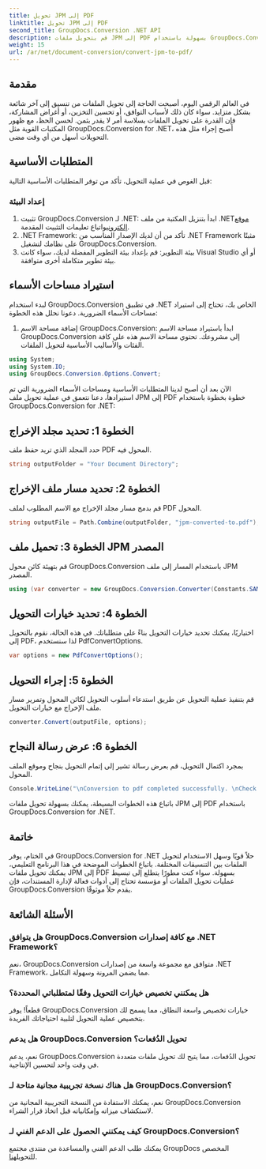 ```yaml
---
title: تحويل JPM إلى PDF
linktitle: تحويل JPM إلى PDF
second_title: GroupDocs.Conversion .NET API
description: قم بتحويل ملفات JPM إلى PDF بسهولة باستخدام GroupDocs.Conversion for .NET. تبسيط عمليات تحويل الملفات الخاصة بك بكل سهولة.
weight: 15
url: /ar/net/document-conversion/convert-jpm-to-pdf/
---
```

## مقدمة
في العالم الرقمي اليوم، أصبحت الحاجة إلى تحويل الملفات من تنسيق إلى آخر شائعة بشكل متزايد. سواء كان ذلك لأسباب التوافق، أو تحسين التخزين، أو أغراض المشاركة، فإن القدرة على تحويل الملفات بسلاسة أمر لا يقدر بثمن. لحسن الحظ، مع ظهور المكتبات القوية مثل GroupDocs.Conversion for .NET، أصبح إجراء مثل هذه التحويلات أسهل من أي وقت مضى.
## المتطلبات الأساسية
قبل الغوص في عملية التحويل، تأكد من توفر المتطلبات الأساسية التالية:
### إعداد البيئة
1.  تثبيت GroupDocs.Conversion لـ .NET: ابدأ بتنزيل المكتبة من ملف .NET[موقع إلكتروني](https://releases.groupdocs.com/conversion/net/)واتباع تعليمات التثبيت المقدمة.
2. .NET Framework: تأكد من أن لديك الإصدار المناسب من .NET Framework مثبتًا على نظامك لتشغيل GroupDocs.Conversion.
3. بيئة التطوير: قم بإعداد بيئة التطوير المفضلة لديك، سواء كانت Visual Studio أو أي بيئة تطوير متكاملة أخرى متوافقة.

## استيراد مساحات الأسماء
لبدء استخدام GroupDocs.Conversion في تطبيق .NET الخاص بك، تحتاج إلى استيراد مساحات الأسماء الضرورية. دعونا نحلل هذه الخطوة:

1. إضافة مساحة الاسم GroupDocs.Conversion: ابدأ باستيراد مساحة الاسم GroupDocs.Conversion إلى مشروعك. تحتوي مساحة الاسم هذه على كافة الفئات والأساليب الأساسية لتحويل الملفات.
```csharp
using System;
using System.IO;
using GroupDocs.Conversion.Options.Convert;
```

الآن بعد أن أصبح لدينا المتطلبات الأساسية ومساحات الأسماء الضرورية التي تم استيرادها، دعنا نتعمق في عملية تحويل ملف JPM إلى PDF خطوة بخطوة باستخدام GroupDocs.Conversion for .NET:

## الخطوة 1: تحديد مجلد الإخراج
حدد المجلد الذي تريد حفظ ملف PDF المحول فيه.
```csharp
string outputFolder = "Your Document Directory";
```
## الخطوة 2: تحديد مسار ملف الإخراج
قم بدمج مسار مجلد الإخراج مع الاسم المطلوب لملف PDF المحول.
```csharp
string outputFile = Path.Combine(outputFolder, "jpm-converted-to.pdf");
```
## الخطوة 3: تحميل ملف JPM المصدر
قم بتهيئة كائن محول GroupDocs.Conversion باستخدام المسار إلى ملف JPM المصدر.
```csharp
using (var converter = new GroupDocs.Conversion.Converter(Constants.SAMPLE_JPM))
```
## الخطوة 4: تحديد خيارات التحويل
اختياريًا، يمكنك تحديد خيارات التحويل بناءً على متطلباتك. في هذه الحالة، نقوم بالتحويل إلى PDF، لذا سنستخدم PdfConvertOptions.
```csharp
var options = new PdfConvertOptions();
```
## الخطوة 5: إجراء التحويل
قم بتنفيذ عملية التحويل عن طريق استدعاء أسلوب التحويل لكائن المحول وتمرير مسار ملف الإخراج مع خيارات التحويل.
```csharp
converter.Convert(outputFile, options);
```
## الخطوة 6: عرض رسالة النجاح
بمجرد اكتمال التحويل، قم بعرض رسالة تشير إلى إتمام التحويل بنجاح وموقع الملف المحول.
```csharp
Console.WriteLine("\nConversion to pdf completed successfully. \nCheck output in {0}", outputFolder);
```
باتباع هذه الخطوات البسيطة، يمكنك بسهولة تحويل ملفات JPM إلى PDF باستخدام GroupDocs.Conversion for .NET.

## خاتمة
في الختام، يوفر GroupDocs.Conversion for .NET حلاً قويًا وسهل الاستخدام لتحويل الملفات بين التنسيقات المختلفة. باتباع الخطوات الموضحة في هذا البرنامج التعليمي، يمكنك تحويل ملفات JPM إلى PDF بسهولة. سواء كنت مطورًا يتطلع إلى تبسيط عمليات تحويل الملفات أو مؤسسة تحتاج إلى أدوات فعالة لإدارة المستندات، فإن GroupDocs.Conversion يقدم حلاً موثوقًا.
## الأسئلة الشائعة
### هل يتوافق GroupDocs.Conversion مع كافة إصدارات .NET Framework؟
نعم، GroupDocs.Conversion متوافق مع مجموعة واسعة من إصدارات .NET Framework، مما يضمن المرونة وسهولة التكامل.
### هل يمكنني تخصيص خيارات التحويل وفقًا لمتطلباتي المحددة؟
قطعاً! يوفر GroupDocs.Conversion خيارات تخصيص واسعة النطاق، مما يسمح لك بتخصيص عملية التحويل لتلبية احتياجاتك الفريدة.
### هل يدعم GroupDocs.Conversion تحويل الدُفعات؟
نعم، يدعم GroupDocs.Conversion تحويل الدُفعات، مما يتيح لك تحويل ملفات متعددة في وقت واحد لتحسين الإنتاجية.
### هل هناك نسخة تجريبية مجانية متاحة لـ GroupDocs.Conversion؟
نعم، يمكنك الاستفادة من النسخة التجريبية المجانية من GroupDocs.Conversion لاستكشاف ميزاته وإمكانياته قبل اتخاذ قرار الشراء.
### كيف يمكنني الحصول على الدعم الفني لـ GroupDocs.Conversion؟
 يمكنك طلب الدعم الفني والمساعدة من منتدى مجتمع GroupDocs المخصص للتحويل[هنا](https://forum.groupdocs.com/c/conversion/11).
